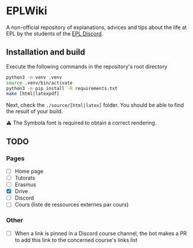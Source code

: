 # EPLWiki
A non-official repository of explanations, advices and tips about the life at EPL by the students of the [EPL Discord](https://discord.gg/3ZH2YWhsCa).

## Installation and build

Execute the following commands in the repository's root directory

```sh
python3 -m venv .venv
source .venv/bin/activate
python3 -m pip install -R requirements.txt
make [html|latexpdf]
``` 
Next, check the `./source/[html|latex]` folder. You should be able to find the result of your build. 

:warning: The Symbola font is required to obtain a correct rendering. 

## TODO
### Pages
 - [ ] Home page
 - [ ] Tutorats
 - [ ] Erasmus
 - [x] Drive
 - [ ] Discord
 - [ ] Cours (liste de ressources externes par cours)

### Other
 - [ ] When a link is pinned in a Discord course channel, the bot makes a PR to add this link to the concerned course's links list

